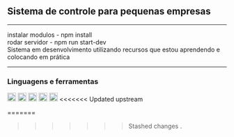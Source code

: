 <h2>Sistema de controle para pequenas empresas</h2>
<hr>

instalar modulos - npm install <br>
rodar servidor - npm run start-dev <br>
Sistema em desenvolvimento utilizando recursos que estou aprendendo e colocando em prática

<hr>
<h3>Linguagens e ferramentas</h3>
  <img src="https://cdn.jsdelivr.net/gh/devicons/devicon/icons/javascript/javascript-original.svg"  height="20px"/>
  <img src="https://cdn.jsdelivr.net/gh/devicons/devicon/icons/css3/css3-original.svg"   height="20px"/>
  <img src="https://cdn.jsdelivr.net/gh/devicons/devicon/icons/nodejs/nodejs-original.svg"  height="20px"/>
  <img src="https://cdn.jsdelivr.net/gh/devicons/devicon/icons/html5/html5-original.svg"  height="20px"/>
   <img src="https://cdn.jsdelivr.net/gh/devicons/devicon/icons/typescript/typescript-original.svg" height="20px"/>
<<<<<<< Updated upstream
 
=======
>>>>>>> Stashed changes
 .
